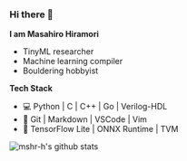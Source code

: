 ### Hi there 👋

**I am Masahiro Hiramori**

- TinyML researcher
- Machine learning compiler
- Bouldering hobbyist

**Tech Stack**

- 💻  Python | C | C++ | Go | Verilog-HDL
- 🔧  Git | Markdown | VSCode | Vim
- 🤖 TensorFlow Lite | ONNX Runtime | TVM

![mshr-h's github stats](https://github-readme-stats.vercel.app/api?username=mshr-h&count_private=true&show_icons=true)
